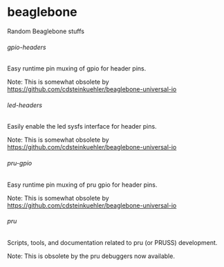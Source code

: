 beaglebone
==========

Random Beaglebone stuffs

###### gpio-headers
Easy runtime pin muxing of gpio for header pins.

Note: This is somewhat obsolete by https://github.com/cdsteinkuehler/beaglebone-universal-io

###### led-headers
Easily enable the led sysfs interface for header pins.

Note: This is somewhat obsolete by https://github.com/cdsteinkuehler/beaglebone-universal-io

###### pru-gpio
Easy runtime pin muxing of pru gpio for header pins.

Note: This is somewhat obsolete by https://github.com/cdsteinkuehler/beaglebone-universal-io

###### pru
Scripts, tools, and documentation related to pru (or PRUSS) development.

Note: This is obsolete by the pru debuggers now available.
